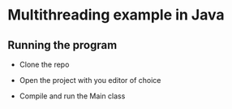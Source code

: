 # Multithreading example in Java

## Running the program
- Clone the repo

- Open the project with you editor of choice

- Compile and run the Main class
